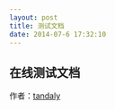 ```yaml
---
layout: post
title: 测试文档
date: 2014-07-6 17:32:10  
---
```


##  在线测试文档


作者：[tandaly](http://tandaly.github.com)
